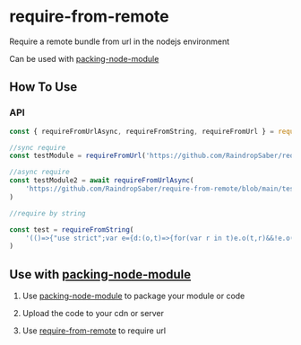 # require-from-remote

Require a remote bundle from url in the nodejs environment

Can be used with [packing-node-module](https://www.npmjs.com/package/packing-node-module)

## How To Use

### API

```js
const { requireFromUrlAsync, requireFromString, requireFromUrl } = require('require-from-remote')

//sync require
const testModule = requireFromUrl('https://github.com/RaindropSaber/require-from-remote/blob/main/test/testModule.js')

//async require
const testModule2 = await requireFromUrlAsync(
	'https://github.com/RaindropSaber/require-from-remote/blob/main/test/testModule.js'
)

//require by string

const test = requireFromString(
	'(()=>{"use strict";var e={d:(o,t)=>{for(var r in t)e.o(t,r)&&!e.o(o,r)&&Object.defineProperty(o,r,{enumerable:!0,get:t[r]})},o:(e,o)=>Object.prototype.hasOwnProperty.call(e,o),r:e=>{"undefined"!=typeof Symbol&&Symbol.toStringTag&&Object.defineProperty(e,Symbol.toStringTag,{value:"Module"}),Object.defineProperty(e,"__esModule",{value:!0})}},o={};e.r(o),e.d(o,{default:()=>t});const t=()=>{console.log("hello world")};module.exports=o})();'
)
```

## Use with [packing-node-module](https://www.npmjs.com/package/packing-node-module)

1. Use [packing-node-module](https://www.npmjs.com/package/packing-node-module) to package your module or code

2. Upload the code to your cdn or server

3. Use [require-from-remote](https://www.npmjs.com/package/require-from-remote) to require url
